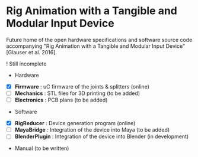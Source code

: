 # Rig Animation with a Tangible and Modular Input Device
Future home of the open hardware specifications and software source code accompanying "Rig Animation with a Tangible and Modular Input Device" [Glauser et al. 2016].

! Still incomplete

- Hardware
- [x] **Firmware** : uC firmware of the joints & splitters (online)
- [ ] **Mechanics** : STL files for 3D printing (to be added)
- [ ] **Electronics** : PCB plans (to be added)

- Software
- [x] **RigReducer** : Device generation program (online)
- [ ] **MayaBridge** : Integration of the device into Maya (to be added)
- [ ] **BlenderPlugin** : Integration of the device into Blender (in development)

- Manual (to be written)      

